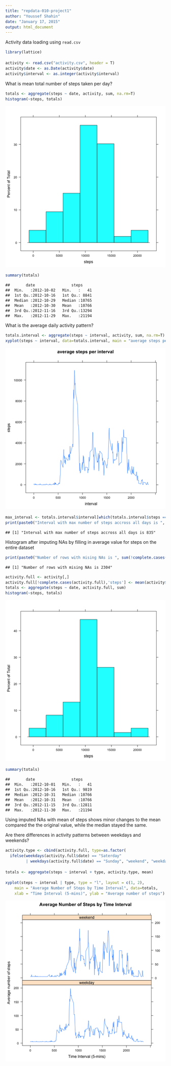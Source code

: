 ```yaml
---
title: "repdata-010-project1"
author: "Youssef Shahin"
date: "January 17, 2015"
output: html_document
---
```


Activity data loading using `read.csv`

```r
library(lattice)

activity <- read.csv("activity.csv", header = T)
activity$date <- as.Date(activity$date)
activity$interval <- as.integer(activity$interval)
```

What is mean total number of steps taken per day?

```r
totals <- aggregate(steps ~ date, activity, sum, na.rm=T)
histogram(~steps, totals)
```

![plot of chunk unnamed-chunk-2](figure/unnamed-chunk-2-1.png) 

```r
summary(totals)
```

```
##       date                steps      
##  Min.   :2012-10-02   Min.   :   41  
##  1st Qu.:2012-10-16   1st Qu.: 8841  
##  Median :2012-10-29   Median :10765  
##  Mean   :2012-10-30   Mean   :10766  
##  3rd Qu.:2012-11-16   3rd Qu.:13294  
##  Max.   :2012-11-29   Max.   :21194
```

What is the average daily activity pattern?

```r
totals.interval <- aggregate(steps ~ interval, activity, sum, na.rm=T)
xyplot(steps ~ interval, data=totals.interval, main = "average steps per interval", ylab = "steps", xlab = "interval", type ="l")
```

![plot of chunk unnamed-chunk-3](figure/unnamed-chunk-3-1.png) 

```r
max_interval <- totals.interval$interval[which(totals.interval$steps == max(totals.interval$steps))]
print(paste0("Interval with max number of steps accross all days is ", max_interval))
```

```
## [1] "Interval with max number of steps accross all days is 835"
```

Histogram after imputing NAs by filling in average value for steps on the entire dataset



```r
print(paste0("Number of rows with mising NAs is ", sum(!complete.cases(activity))))
```

```
## [1] "Number of rows with mising NAs is 2304"
```

```r
activity.full <- activity[,]
activity.full[!complete.cases(activity.full),'steps'] <- mean(activity$steps, na.rm=T)
totals <- aggregate(steps ~ date, activity.full, sum)
histogram(~steps, totals)
```

![plot of chunk unnamed-chunk-4](figure/unnamed-chunk-4-1.png) 

```r
summary(totals)
```

```
##       date                steps      
##  Min.   :2012-10-01   Min.   :   41  
##  1st Qu.:2012-10-16   1st Qu.: 9819  
##  Median :2012-10-31   Median :10766  
##  Mean   :2012-10-31   Mean   :10766  
##  3rd Qu.:2012-11-15   3rd Qu.:12811  
##  Max.   :2012-11-30   Max.   :21194
```

Using imputed NAs with mean of steps shows minor changes to the mean compared the the original value, while the median stayed the same.

Are there differences in activity patterns between weekdays and weekends?


```r
activity.type <- cbind(activity.full, type=as.factor(
  ifelse(weekdays(activity.full$date) == "Saterday" 
         | weekdays(activity.full$date) == "Sunday", "weekend", "weekday")))

totals <- aggregate(steps ~ interval + type, activity.type, mean)

xyplot(steps ~ interval | type, type = "l", layout = c(1, 2),
    main = "Average Number of Steps by Time Interval", data=totals,
    xlab = "Time Interval (5-mins)", ylab = "Average number of steps")
```

![plot of chunk unnamed-chunk-5](figure/unnamed-chunk-5-1.png) 
